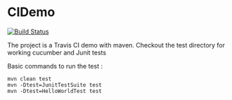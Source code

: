 # CIDemo
[![Build Status](https://travis-ci.org/ramAdam/CIDemo.svg?branch=master)](https://travis-ci.org/ramAdam/CIDemo)

The project is a Travis CI demo with maven. Checkout the test directory for working cucumber and Junit tests

Basic commands to run the test :

```
mvn clean test
mvn -Dtest=JunitTestSuite test
mvn -Dtest=HelloWorldTest test
```
